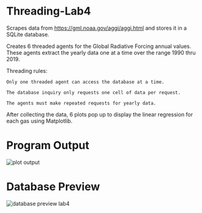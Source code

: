 # Threading-Lab4
Scrapes data from https://gml.noaa.gov/aggi/aggi.html and stores it in a SQLite database.

Creates 6 threaded agents for the Global Radiative Forcing annual values. These agents extract the yearly data one at a time over the range 1990 thru 2019.

Threading rules:

    Only one threaded agent can access the database at a time. 

    The database inquiry only requests one cell of data per request. 

    The agents must make repeated requests for yearly data. 
  
After collecting the data, 6 plots pop up to display the linear regression for each gas using Matplotlib.

# Program Output
![plot output](https://user-images.githubusercontent.com/121079918/210127790-dab79da7-48e2-492f-a946-5167d440da6f.png)

# Database Preview
![database preview lab4](https://user-images.githubusercontent.com/121079918/210127920-d75836b8-5bd7-4b20-ba33-bf84e9c24982.png)
